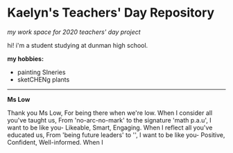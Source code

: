 # Kaelyn's Teachers' Day Repository 
_my work space for 2020 teachers' day project_


hi! i'm a student studying at dunman high school. 

**my hobbies:**
- painting SIneries
- sketCHENg plants 

-------------

**Ms Low**

Thank you Ms Low,
For being there when we're low. 
When I consider all you've taught us, 
From 'no-arc-no-mark' to the signature 'math p.a.u', 
I want to be like you- 
Likeable, Smart, Engaging.
When I reflect all you've educated us, 
From 'being future leaders' to '', 
I want to be like you- 
Positive, Confident, Well-informed. 
When I 
